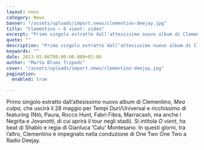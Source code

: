 ```yaml
---
layout: news
category: News
banner: "/assets/uploads/import.news/clementino-deejay.jpg"
title: "Clementino – O vient: video"
excerpt: "Primo singolo estratto dall’attesissimo nuovo album di Clementino, Mea culpa, che uscirà il 28 maggio per Tempi Duri/Universal e ricchissimo di featuring (Ntò, Paura, Rocco Hunt, Fabri Fibra, Marracash, ma anche i Negrita e Jovanotti, di cui aprirà il tour negli stadi). Si intitola O vient, ha beat di Shablo e regia di Gianluca ‘Calu’ [&hellip"
quote: ""
description: "Primo singolo estratto dall’attesissimo nuovo album di Clementino, Mea culpa, che uscirà il 28 maggio per Tempi Duri/Universal e ricchissimo di featuring (Ntò, Paura, Rocco Hunt, Fabri Fibra, Marracash, ma anche i Negrita e Jovanotti, di cui aprirà il tour negli stadi). Si intitola O vient, ha beat di Shablo e regia di Gianluca ‘Calu’ [&hellip"
keywords: ""
date: 2013-05-06T00:00:00.000+01:00
author: "Marta Blumi Tripodi"
cover: "/assets/uploads/import.news/clementino-deejay.jpg"
pagination:
  enabled: true

---
```


Primo singolo estratto dall’attesissimo nuovo album di Clementino, _Mea culpa_, che uscirà il 28 maggio per Tempi Duri/Universal e ricchissimo di featuring (Ntò, Paura, Rocco Hunt, Fabri Fibra, Marracash, ma anche i Negrita e Jovanotti, di cui aprirà il tour negli stadi). Si intitola _O vient_, ha beat di Shablo e regia di Gianluca ‘Calu’ Montesano. In questi giorni, tra l’altro, Clementino è impegnato nella conduzione di One Two One Two a Radio Deejay.

  
